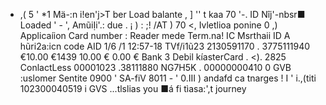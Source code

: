 - ,( 5 ' *1 Mä-:n i!en'j>T ber Load balante , ] '' t kaa 70 '-. ID Nîj'-nbsr■ Loaded \' - ', AmũiỊi'.: due . ¡ ) : ;! \/AT ) 70 <, Ivletlioa ponine 0 ,) Applicaíion Card number : Reader mede Term.na! IC Msrthaii ID A hũri2a:icn code AID 1/6 /1 12:57-18 TVf\/i1ũ23 2130591170 . 3775111940 €10.00 €1439 10.00 € 0.00 € Bank 3 Debil kíasterCard . <). 2825 ConlactLess 00001023 .38111880 NG7H5K . 00000000410 0 GVB :uslomer Sentite 0900 ' SA-fiV 8011 - ' 0.III ) andafd ca tnarges ! I ' i.,(titi 102300040519 i GVS ...tlslias you ■á fi tìasa:',t journey